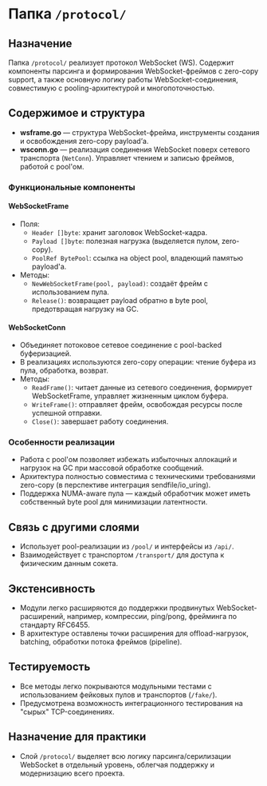 # Папка `/protocol/`

## Назначение

Папка `/protocol/` реализует протокол WebSocket (WS). Содержит компоненты парсинга и формирования WebSocket-фреймов с zero-copy support, а также основную логику работы WebSocket-соединения, совместимую с pooling-архитектурой и многопоточностью.

## Содержимое и структура

- **wsframe.go** — структура WebSocket-фрейма, инструменты создания и освобождения zero-copy payload’а.
- **wsconn.go** — реализация соединения WebSocket поверх сетевого транспорта (`NetConn`). Управляет чтением и записью фреймов, работой с pool'ом.

### Функциональные компоненты

#### WebSocketFrame

- Поля:
  - `Header []byte`: хранит заголовок WebSocket-кадра.
  - `Payload []byte`: полезная нагрузка (выделяется пулом, zero-copy).
  - `PoolRef BytePool`: ссылка на object pool, владеющий памятью payload'а.
- Методы:
  - `NewWebSocketFrame(pool, payload)`: создаёт фрейм с использованием пула.
  - `Release()`: возвращает payload обратно в byte pool, предотвращая нагрузку на GC.

#### WebSocketConn

- Объединяет потоковое сетевое соединение с pool-backed буферизацией.
- В реализациях используются zero-copy операции: чтение буфера из пула, обработка, возврат.
- Методы:
  - `ReadFrame()`: читает данные из сетевого соединения, формирует WebSocketFrame, управляет жизненным циклом буфера.
  - `WriteFrame()`: отправляет фрейм, освобождая ресурсы после успешной отправки.
  - `Close()`: завершает работу соединения.

### Особенности реализации

- Работа с pool'ом позволяет избежать избыточных аллокаций и нагрузок на GC при массовой обработке сообщений.
- Архитектура полностью совместима с техническими требованиями zero-copy (в перспективе интеграция sendfile/io_uring).
- Поддержка NUMA-aware пула — каждый обработчик может иметь собственный byte pool для минимизации латентности.

## Связь с другими слоями

- Использует pool-реализации из `/pool/` и интерфейсы из `/api/`.
- Взаимодействует с транспортом `/transport/` для доступа к физическим данным сокета.

## Экстенсивность

- Модули легко расширяются до поддержки продвинутых WebSocket-расширений, например, компрессии, ping/pong, фрейминга по стандарту RFC6455.
- В архитектуре оставлены точки расширения для offload-нагрузок, batching, обработки потока фреймов (pipeline).

## Тестируемость

- Все методы легко покрываются модульными тестами с использованием фейковых пулов и транспортов (`/fake/`).
- Предусмотрена возможность интеграционного тестирования на "сырых" TCP-соединениях.

## Назначение для практики

- Слой `/protocol/` выделяет всю логику парсинга/серилизации WebSocket в отдельный уровень, облегчая поддержку и модернизацию всего проекта.
